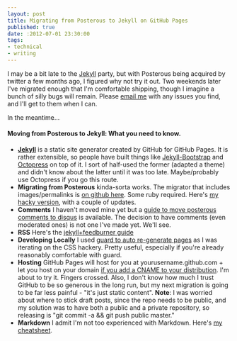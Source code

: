 ```yaml
---
layout: post
title: Migrating from Posterous to Jekyll on GitHub Pages
published: true
date: :2012-07-01 23:30:00
tags:
- technical
- writing
---
```


I may be a bit late to the [Jekyll](http://jekyllrb.com) party, but with Posterous being acquired by twitter a few months ago, I figured why not try it out. Two weekends later I've migrated enough that I'm comfortable shipping, though I imagine a bunch of silly bugs will remain. Please [email me](mailto:alexey-at-alexeymk.com) with any issues you find, and I'll get to them when I can.

In the meantime...

#### Moving from Posterous to Jekyll: What you need to know.

- **[Jekyll](http://jekyllrb.com)** is a static site generator created by GitHub for GitHub Pages.  It is rather extensible, so people have built things like [Jekyll-Bootstrap](http://str8.to/jekyll-boostrap) and [Octopress](http://str8.to/jekyll-octopress) on top of it.  I sort of half-used the former (adapted a theme) and didn't know about the latter until it was too late.  Maybe/probably use Octopress if you go this route.
- **Migrating from Posterous** kinda-sorta works.  The migrator that includes images/permalinks is [on github here](https://github.com/pepijndevos/jekyll/blob/patch-1/lib/jekyll/migrators/posterous.rb).  Some ruby required.  Here's [my hacky version](https://github.com/AlexeyMK/alexeymk.github.com/blob/master/posterous_import.rb), with a couple of updates.
- **Comments** I haven't moved mine yet but a [guide to move posterous comments to disqus](http://blog.jrmoran.com/blog/2012/01/31/importing-posterous-comments-into-disqus/) is available.  The decision to have comments (even moderated ones) is not one I've made yet. We'll see.
- **RSS** Here's the [jekyll+feedburner guide](http://recursive-design.com/blog/2010/09/14/integrating-jekyll-with-feedburner/)
- **Developing Locally** I used [guard to auto re-generate pages](https://github.com/therabidbanana/guard-jekyll) as I was iterating on the CSS hackery.  Pretty useful, especially if you're already reasonably comfortable with guard.
- **Hosting** GitHub Pages will host for you at yourusername.github.com + let you host on your domain [if you add a CNAME to your distribution](http://imakewebthings.com/blog/github-pages-email/).  I'm about to try it.  Fingers crossed.  Also, I don't know how much I trust GitHub to be so generous in the long run, but my next migration is going to be far less painful - "it's just static content".  **Note**: I was worried about where to stick draft posts, since the repo needs to be public, and my solution was to have both a public and a private repository, so releasing is "git commit -a && git push public master."
- **Markdown** I admit I'm not too experienced with Markdown. Here's [my cheatsheet](http://nestacms.com/docs/creating-content/markdown-cheat-sheet).
